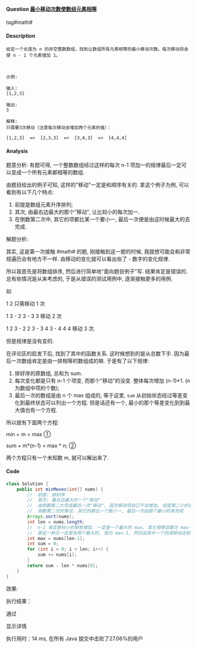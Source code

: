 #### Question [最小移动次数使数组元素相等](https://leetcode-cn.com/problems/minimum-moves-to-equal-array-elements/)

tag#math#



#### Description

```
给定一个长度为 n 的非空整数数组，找到让数组所有元素相等的最小移动次数。每次移动将会使 n - 1 个元素增加 1。

 

示例:

输入:
[1,2,3]

输出:
3

解释:
只需要3次移动（注意每次移动会增加两个元素的值）：

[1,2,3]  =>  [2,3,3]  =>  [3,4,3]  =>  [4,4,4]

```



#### Analysis

题意分析: 有题可得, 一个整数数组经过这样的每次 n-1 项加一的规律最后一定可以变成一个所有元素都相等的数组.

由题目给出的例子可知, 这样的"移动"一定是和顺序有关的. 拿这个例子为例, 可以看到有以下几个特点:

1. 前提是数组元素升序排列;
2. 其次, 由最右边最大的那个"移动", 让比较小的每次加一.
3. 在倒数第二次中, 其它的项都比某一个要小一, 最后一次便是由这时候最大的去完成.

解题分析:

其实, 这是第一次接触 #math# 的题, 刚接触到这一题的时候, 我就想可能会和非常规遍历会有地方不一样. 由移动的变化就可以看出些了 - 数字的变化规律.

所以我首先是将数组排序, 然后进行简单地"面向题目例子"写. 结果肯定是错误的. 总有些情况是从来考虑的, 于是从错误的测试用例中, 逐渐接触更多的用例.

如

1 2 只需移动 1 次

1 3 - 2 3 - 3 3 移动 2 次

1 2 3  - 2 2 3 - 3 4 3 - 4 4 4 移动 3 次.

但是规律是没有变的. 

在评论区的启发下后, 找到了其中的函数关系. 这时候想到的是从总数下手. 因为最后一次数组肯定是由一排相等的数组成的嘛. 于是有了以下规律:

1. 排好序的原数组, 总和为 sum.
2. 每次变化都是只有 n-1 个项变, 而那个"移动"的没变. 整体每次增加 (n-1)*1. (n 为数组中项的个数);
3. 最后一次的数组是由 n 个 max 组成的, 等于这里, `sum` 从初始状态经过等差变化到最终状态可以列出一个方程. 但是话还有一个, 最小的那个等差变化到到最大值也有一个方程.

所以就有下面两个方程:

min + m = max ①

sum + m*(n-1) = max * n; ②

两个方程只有一个未知数 m, 就可以解出来了.



#### Code

```java
class Solution {
    public int minMoves(int[] nums) {
        //  前提: 排好序
        //  其次: 最右边最大的一个"移动"
        //  由倒数第二大完成最后一次"移动", 因为移动项自己不会增加, 但是第二小的会在倒数第二次超过最大数
        //  倒数第二次的情况: 其它的都比一个数小一, 最后一次由那个最小的来完成
        Arrays.sort(nums);
        int len = nums.length;
        //  n-1 肯定是较小的那些增加. 一定是一个最大的 max, 其它相等且都为 max-1
        //  那这一种又一定是含两个最大的, 值为 max-1, 然后由其中一个完成移动达到最后一种情况.
        int max = nums[len-1];
        int sum = 0;
        for (int i = 0; i < len; i++) {
            sum += nums[i];
        }
        return sum - len * nums[0];        
    }
}
```

效果:

执行结果：

通过

显示详情

执行用时：14 ms, 在所有 Java 提交中击败了27.06%的用户

